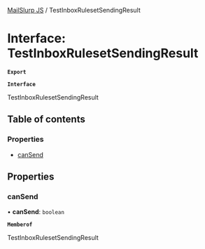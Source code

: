 [MailSlurp JS](../README.md) / TestInboxRulesetSendingResult

# Interface: TestInboxRulesetSendingResult

**`Export`**

**`Interface`**

TestInboxRulesetSendingResult

## Table of contents

### Properties

- [canSend](TestInboxRulesetSendingResult.md#cansend)

## Properties

### canSend

• **canSend**: `boolean`

**`Memberof`**

TestInboxRulesetSendingResult
